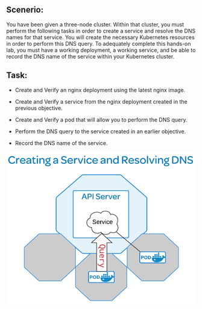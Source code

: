 ## Scenerio:

You have been given a three-node cluster. Within that cluster, you must perform the following tasks in order to create a service and resolve the DNS names for that service. 
You will create the necessary Kubernetes resources in order to perform this DNS query. 
To adequately complete this hands-on lab, you must have a working deployment, a working service, and be able to record the DNS name of the service within your Kubernetes cluster.

## Task:

* Create and Verify an nginx deployment using the latest nginx image.

* Create and Verify a service from the nginx deployment created in the previous objective.

* Create and Verify a pod that will allow you to perform the DNS query.

* Perform the DNS query to the service created in an earlier objective.

* Record the DNS name of the service.

![](./img/CKA-LABS_%20Creating%20a%20Service%20and%20Discovering%20DNS%20Names%20in%20Kubernetes.png)